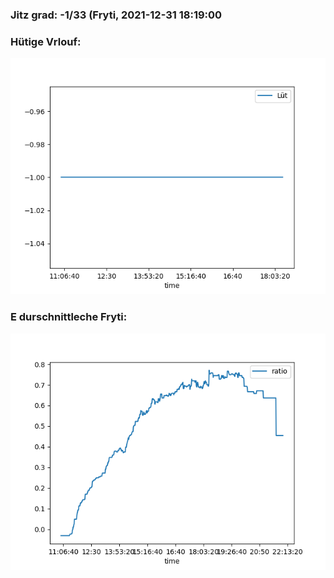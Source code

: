 ### Jitz grad: -1/33 (Fryti, 2021-12-31 18:19:00

### Hütige Vrlouf:
![Graph](Today.png)

### E durschnittleche Fryti:
![Graph](Fryti.png)
